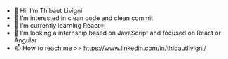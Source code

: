 - 👋 Hi, I’m Thibaut Livigni
- 👀 I’m interested in clean code and clean commit
- 🌱 I’m currently learning React⚛️
- 💞️ I’m looking a internship based on JavaScript and focused on React or Angular
- 📫 How to reach me >> https://www.linkedin.com/in/thibautlivigni/

<!---
LordThi/LordThi is a ✨ special ✨ repository because its `README.md` (this file) appears on your GitHub profile.
You can click the Preview link to take a look at your changes.
--->
